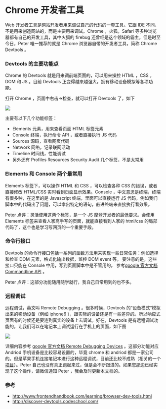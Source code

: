 # Chrome 开发者工具

Web 开发者工具是网站开发者用来调试自己的代码的一套工具。它跟 IDE 不同，不是用来创造网站的，而是主要用来调试。Chrome ，火狐，Safari 等多种浏览器都有自己的开发工具，其中火狐的 firebug 还曾经是这个领域的霸主，但是时至今日，Peter 唯一推荐的就是 Chrome 浏览器自带的开发者工具，简称 Chrome Devtools 。

### Devtools 的主要功能点

Chrome 的 Devtools 就是用来调前端页面的，可以用来操控 HTML ，CSS ，DOM 和 JS 。目前 Devtools 正变得越来越强大，拥有移动设备模拟等各项功能。

打开 Chrome ，页面中右击->检查，就可以打开 Devtools 了，如下

![](http://o86bpj665.bkt.clouddn.com/happypeter-js-kingdom/pic11-1-devtools.png)

主要有以下几个功能标签：

- Elements 元素，用来查看页面 HTML 标签元素
- Console 终端，执行命令 API ，或者直接执行 JS 代码
- Sources 源码，查看网页代码
- Network 网络，记录联网活动
- Timeline 时间线，性能调试
- 另外还有 Profiles Resources Security Audit 几个标签，不是太常用

### Elements 和 Console 两个最常用

Elements 标签下，可以操作 HTML 和 CSS ，可以检查各种 CSS 的错误，或者直接修改 HTML/CSS 实时看到页面显示效果。Console ，中文意思是终端，终端有很多种，在这里的是 Javascript 终端，里面可以直接运行 JS 代码，例如我们脚本中的代码出了问题，可以拿出特定的语句，敲进终端来直接执行看效果。

Peter 点评：灵活使用这两个标签，是一个 JS 摩登开发者的最低要求。会使用 Elements 标签来查看人家高手写的页面，就能直接看到人家的 html/css 的局部代码了，这个也是学习写网页的一个重要手段。

### 命令行接口

Devtools 的命令行接口包括一系列的函数方法用来实现一些日常任务：例如选择和检查 DOM 元素，格式化输出数据，监控 DOM event 等。 要注意的是，这些接口只能在 Console 中用，写到页面脚本中是不管用的。 参考[google 官方文档 Commandline API](https://developers.google.com/web/tools/chrome-devtools/debug/command-line/command-line-reference?hl=en) 。

Peter 点评：这部分功能随用随学就行，我自己日常用到的也不多。

### 远程调试

远程调试，英文叫 Remote Debugging 。很多时候，Devtools 的”设备模式“模拟出来的移动设备（例如 iphone6 ），跟实际的设备还是有一些差异的。所以响应式页面有的时候还是要连到真实的设备上去调试。好在，Devtools 是有远程调试功能的，让我们可以在笔记本上调试运行在手机上的页面，如下图

![](http://o86bpj665.bkt.clouddn.com/happypeter-js-kingdom/pic11-2-remote.png)

详细内容参考 [google 官方文档 Remote Debugging Devices](https://developers.google.com/web/tools/chrome-devtools/debug/remote-debugging/remote-debugging?hl=en) 。这部分功能对应 Andriod 手机设备是比较容易设置的，毕竟 chrome 和 andriod 都是一家公司的。但是苹果手机连接笔记本进行这种远程调试，目前还比较不成熟（相关的一个[项目](https://github.com/google/ios-webkit-debug-proxy)）。Peter 自己也没有真正跑起来过，但是会不断跟进的。如果您那边已经实现了这个操作，请微信通知 Peter ，我会及时更新本文档的。

### 参考

- <http://www.frontendhandbook.com/learning/browser-dev-tools.html>
- <http://discover-devtools.codeschool.com/>